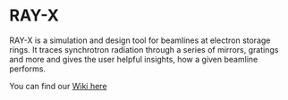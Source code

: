 # RAY-X
RAY-X is a simulation and design tool for beamlines at electron storage rings. It traces synchrotron radiation through a series of mirrors, gratings and more and gives the user helpful insights, how a given beamline performs. 

You can find our [Wiki here](https://hz-b.github.io/RAY-X/)
